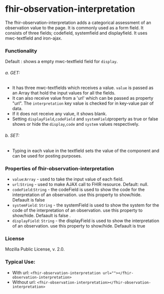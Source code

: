 # fhir-observation-interpretation

The fhir-observation-interpretation adds a categorical assessment of an observation value to the page. It is commonly used as a form field. It consists of three fields; codefield, systemfield and displayfield. It uses mwc-textfield and iron-ajax.

### Functionality
  Default : shows a empty mwc-textfield field for `display`. 
 ###### a. GET:
 * It has three mwc-textfields which receives a value. `value` is passed as an Array that hold the input values for all the fields.
 * It can also receive value from a 'url' which can be passed as property "url". The `interpretation` key value is checked for in key-value pair of data.
  * If it does not receive any value, it shows blank.
 * Setting `displayField`,`codeField`  and `systemField`property as true or false shows or hide the `display`,`code` and `system` values respectively.
 ###### b. SET:
 * Typing in each value in the textfield sets the value of the component and can be used for posting purposes.

### Properties of fhir-observation-interpretation
 * `value`:`Array` - used to take the input value of each field.
 * `url`:`String` - used to make AJAX call to FHIR resource. Default: null.
 * `codeField`:`String` - the codeField is used to show the code for the interpretation of an observation. use this property to show/hide. Defaault  is false 
 * `systemField`: `String` - the systemField is used to show the system for the code of the interpretation of an observation. use this property to show/hide. Defaault  is false .
 *  `displayField`: `String` - the displayField is used to show the interpretation of an observation. use this property to show/hide. Defaault  is true
 ### License
 Mozilla Public License, v. 2.0.
 
 ### Typical Use:
 * With url:
 `<fhir-observation-interpretation url=""></fhir-observation-interpretation>`
 * Without url:
  `<fhir-observation-interpretation></fhir-observation-interpretation>`
